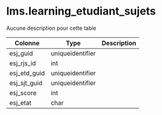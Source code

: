 # lms.learning_etudiant_sujets

Aucune description pour cette table

Colonne|Type|Description
---|---|---
esj_guid|uniqueidentifier|
esj_rjs_id|int|
esj_etd_guid|uniqueidentifier|
esj_sjt_guid|uniqueidentifier|
esj_score|int|
esj_etat|char|
